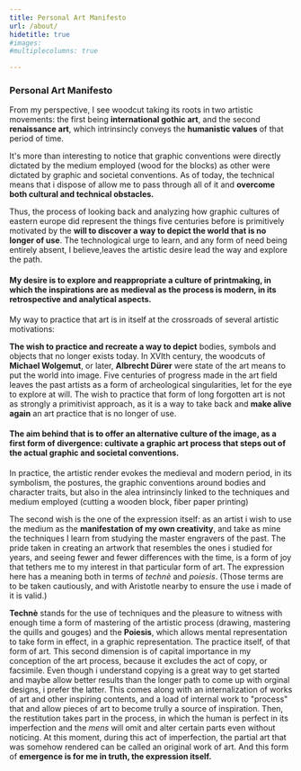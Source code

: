 ```yaml
---
title: Personal Art Manifesto
url: /about/
hidetitle: true
#images:
#multiplecolumns: true

---
```



### Personal Art Manifesto 


From my perspective, I see woodcut taking its roots in two artistic movements: the first being **international gothic art**, and the second **renaissance art**, which intrinsincly conveys the **humanistic values** of that period of time.

It's more than interesting to notice that graphic conventions were directly dictated by the medium employed (wood for the blocks) as other were dictated by graphic and societal conventions. 
As of today, the technical means that i dispose of allow me to pass through all of it and **overcome both cultural and technical obstacles.**

Thus, the process of looking back and analyzing how graphic cultures of eastern europe did represent the things five centuries before is primitively motivated by the **will to discover a way to depict the world that is no longer of use**. The technological urge to learn, and any form of need being entirely absent, I believe,leaves the artistic desire lead the way and explore the path.

#### My desire is to explore and reappropriate a culture of printmaking, in which the inspirations are as medieval as the process is modern, in its retrospective and analytical aspects.

My way to practice that art is in itself at the crossroads of several artistic motivations:

**The wish to practice and recreate a way to depict** bodies, symbols and objects that no longer exists today. In XVIth century, the woodcuts of **Michael Wolgemut**, or later, **Albrecht Dürer** were state of the art means to put the world into image. Five centuries of progress made in the art field leaves the past artists as a form of archeological singularities, let for the eye to explore at will. 
The wish to practice that form of long forgotten art is not as strongly a primitivist approach, as it is a way to take back and **make alive again** an art practice that is no longer of use. 
#### The aim behind that is to offer an alternative culture of the image, as a first form of divergence: cultivate a graphic art process that steps out of the actual graphic and societal conventions.

In practice, the artistic render evokes the medieval and modern period, in its symbolism, the postures, the graphic conventions around bodies and character traits, but also in the alea intrinsincly linked to the techniques and medium employed (cutting a wooden block, fiber paper printing)

The second wish is the one of the expression itself: as an artist i wish to use the medium as the **manifestation of my own creativity**, and take as mine the techniques I learn from studying the master engravers of the past. The pride taken in creating an artwork that resembles the ones i studied for years, and seeing fewer and fewer differences with the time, is a form of joy that tethers me to my interest in that particular form of art.
The expression here has a meaning both in terms of *technè* and *poiesis*. (Those terms are to be taken cautiously, and with Aristotle nearby to ensure the use i made of it is valid.) 

**Technè** stands for the use of techniques and the pleasure to witness with enough time a form of mastering of the artistic process (drawing, mastering the quills and gouges)
and the 
**Poiesis**, which allows mental representation to take form in effect, in a graphic representation. The practice itself, of that form of art.
This second dimension is of capital importance in my conception of the art process, because it excludes the act of copy, or facsimile. Even though i understand copying is a great way to get started and maybe allow better results than the longer path to come up with orginal designs, i prefer the latter. This comes along with an internalization of works of art and other inspiring contents, and a load of internal work to "process" that and allow pieces of art to become trully a source of inspiration. Then, the restitution takes part in the process, in which the human is perfect in its imperfection and the *mens* will omit and alter certain parts even without noticing. At this moment, during this act of imperfection, the partial art that was somehow rendered can be called an original work of art. And this form of **emergence is for me in truth, the expression itself.**
